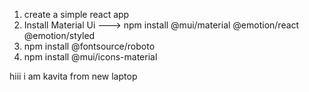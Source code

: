 1) create a simple react app
2) Install Material Ui ---> npm install @mui/material @emotion/react @emotion/styled
3) npm install @fontsource/roboto
4) npm install @mui/icons-material

hiii i am kavita from new laptop
